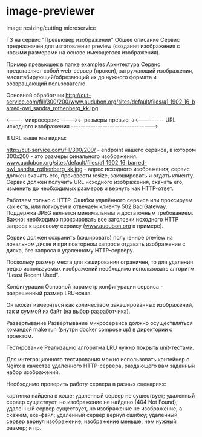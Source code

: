 # image-previewer
Image resizing/cutting microservice

ТЗ на сервис "Превьювер изображений"
Общее описание
Сервис предназначен для изготовления preview (создания изображения с новыми размерами на основе имеющегося изображения).

Пример превьюшек в папке examples
Архитектура
Сервис представляет собой web-сервер (прокси), загружающий изображения, масштабирующий/обрезающий их до нужного формата и возвращающий пользователю.

Основной обработчик
http://cut-service.com/fill/300/200/www.audubon.org/sites/default/files/a1_1902_16_barred-owl_sandra_rothenberg_kk.jpg

<---- микросервис ----><- размеры превью -><--------- URL исходного изображения --------------------------------->

В URL выше мы видим:

http://cut-service.com/fill/300/200/ - endpoint нашего сервиса, в котором 300x200 - это размеры финального изображения.
www.audubon.org/sites/default/files/a1_1902_16_barred-owl_sandra_rothenberg_kk.jpg - адрес исходного изображения; сервис должен скачать его, произвести resize, закэшировать и отдать клиенту.
Сервис должен получить URL исходного изображения, скачать его, изменить до необходимых размеров и вернуть как HTTP-ответ.

Работаем только с HTTP.
Ошибки удалённого сервиса или проксируем как есть, или логируем и отвечаем клиенту 502 Bad Gateway.
Поддержка JPEG является минимальным и достаточным требованием.
Важно: необходимо проксировать все заголовки исходного HTTP запроса к целевому сервису (www.audubon.org в примере).

Сервис должен сохранить (кэшировать) полученное preview на локальном диске и при повторном запросе отдавать изображение с диска, без запроса к удаленному HTTP-серверу.

Поскольку размер места для кэширования ограничен, то для удаления редко используемых изображений необходимо использовать алгоритм "Least Recent Used".

Конфигурация
Основной параметр конфигурации сервиса - разрешенный размер LRU-кэша.

Он может измеряться как количеством закэшированных изображений, так и суммой их байт (на выбор разработчика).

Развертывание
Развертывание микросервиса должно осуществляться командой make run (внутри docker compose up) в директории с проектом.

Тестирование
Реализацию алгоритма LRU нужно покрыть unit-тестами.

Для интеграционного тестирования можно использовать контейнер с Nginx в качестве удаленного HTTP-сервера, раздающего вам заданный набор изображений.

Необходимо проверить работу сервера в разных сценариях:

картинка найдена в кэше;
удаленный сервер не существует;
удаленный сервер существует, но изображение не найдено (404 Not Found);
удаленный сервер существует, но изображение не изображение, а скажем, exe-файл;
удаленный сервер вернул ошибку;
удаленный сервер вернул изображение;
изображение меньше, чем нужный размер; и пр.
